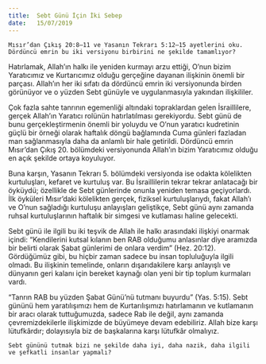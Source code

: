 ```yaml
---
title:  Sebt Günü İçin İki Sebep
date:   15/07/2019
---
```


`Mısır’dan Çıkış 20:8–11 ve Yasanın Tekrarı 5:12–15 ayetlerini oku. Dördüncü emrin bu iki versiyonu birbirini ne şekilde tamamlıyor?`

Hatırlamak, Allah’ın halkı ile yeniden kurmayı arzu ettiği, O’nun bizim Yaratıcımız ve Kurtarıcımız olduğu gerçeğine dayanan ilişkinin önemli bir parçası. Allah’ın her iki sıfatı da dördüncü emrin iki versiyonunda birden görünüyor ve o yüzden Sebt günüyle ve uygulanmasıyla yakından ilişkililer.

Çok fazla sahte tanrının egemenliği altındaki topraklardan gelen İsraillilere, gerçek Allah’ın Yaratıcı rolünün hatırlatılması gerekiyordu. Sebt günü de bunu gerçekleştirmenin önemli bir yoluydu ve O’nun yaratıcı kudretinin güçlü bir örneği olarak haftalık döngü bağlamında Cuma günleri fazladan man sağlanmasıyla daha da anlamlı bir hale getirildi. Dördüncü emrin Mısır’dan Çıkış 20. bölümdeki versiyonunda Allah’ın bizim Yaratıcımız olduğu en açık şekilde ortaya koyuluyor.

Buna karşın, Yasanın Tekrarı 5. bölümdeki versiyonda ise odakta kölelikten kurtuluşları, kefaret ve kurtuluş var. Bu İsraillilerin tekrar tekrar anlatacağı bir öyküydü; özellikle de Sebt günlerinde onunla yeniden temasa geçiyorlardı. İlk öyküleri Mısır’daki kölelikten gerçek, fiziksel kurtuluşlarıydı, fakat Allah’ı ve O’nun sağladığı kurtuluşu anlayışları geliştikçe, Sebt günü aynı zamanda ruhsal kurtuluşlarının haftalık bir simgesi ve kutlaması haline gelecekti.

Sebt günü ile ilgili bu iki teşvik de Allah ile halkı arasındaki ilişkiyi onarmak içindi: “Kendilerini kutsal kılanın ben RAB olduğumu anlasınlar diye aramızda bir belirti olarak Şabat günlerimi de onlara verdim” (Hez. 20:12). Gördüğümüz gibi, bu hiçbir zaman sadece bu insan topluluğuyla ilgili olmadı. Bu ilişkinin temelinde, onların dışarıdakilere karşı anlayışlı ve dünyanın geri kalanı için bereket kaynağı olan yeni bir tip toplum kurmaları vardı.

“Tanrın RAB bu yüzden Şabat Günü’nü tutmanı buyurdu” (Yas. 5:15). Sebt gününü hem yaratılışımızı hem de Kurtarılışımızı hatırlamanın ve kutlamanın bir aracı olarak tuttuğumuzda, sadece Rab ile değil, aynı zamanda çevremizdekilerle ilişkimizde de büyümeye devam edebiliriz. Allah bize karşı lütufkârdır; dolayısıyla biz de başkalarına karşı lütufkâr olmalıyız.  

`Sebt gününü tutmak bizi ne şekilde daha iyi, daha nazik, daha ilgili ve şefkatli insanlar yapmalı?`